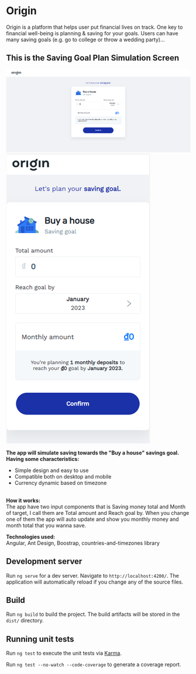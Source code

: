 # Origin

<p>Origin is a platform that helps user put financial lives on track. One key to financial well-being is planning & saving
for your goals. Users can have many saving goals (e.g. go to college or throw a wedding party)...</p>

## This is the Saving Goal Plan Simulation Screen

![](/readme-images/origin-desktop.png)
![](/readme-images/origin-mobile.png)

<p><b>The app will simulate saving towards the "Buy a house" savings goal. Having some characteristics:</b></p>
<ul>
  <li>Simple design and easy to use</li>
  <li>Compatible both on desktop and mobile</li>
  <li>Currency dynamic based on timezone</li>
</ul>

<br><b>How it works:</b> </br> The app have two input components that is Saving money total and Month of target, I call
them are Total amount and Reach goal by. When you change one of them the app will auto update and show you monthly money
and month total that you wanna save.</p>

<b>Technologies used: </b></br>Angular, Ant Design, Boostrap, countries-and-timezones library

## Development server

Run `ng serve` for a dev server. Navigate to `http://localhost:4200/`. The application will automatically reload if you
change any of the source files.

## Build

Run `ng build` to build the project. The build artifacts will be stored in the `dist/` directory.

## Running unit tests

Run `ng test` to execute the unit tests via [Karma](https://karma-runner.github.io).

Run `ng test --no-watch --code-coverage` to generate a coverage report.
